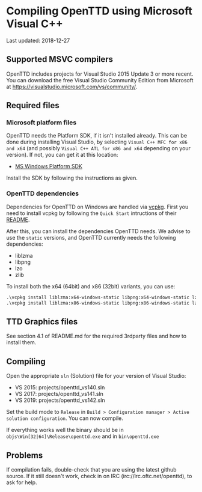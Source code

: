 # Compiling OpenTTD using Microsoft Visual C++

Last updated: 2018-12-27

## Supported MSVC compilers

OpenTTD includes projects for Visual Studio 2015 Update 3 or more recent.
You can download the free Visual Studio Community Edition from Microsoft at
https://visualstudio.microsoft.com/vs/community/.

## Required files

### Microsoft platform files

OpenTTD needs the Platform SDK, if it isn't installed already. This can be
done during installing Visual Studio, by selecting
`Visual C++ MFC for x86 and x64` (and possibly
`Visual C++ ATL for x86 and x64` depending on your version). If not, you
can get it at this location:

- [MS Windows Platform SDK](https://developer.microsoft.com/en-US/windows/downloads/windows-10-sdk)

Install the SDK by following the instructions as given.

### OpenTTD dependencies

Dependencies for OpenTTD on Windows are handled via
[vcpkg](https://github.com/Microsoft/vcpkg/). First you need to install vcpkg
by following the `Quick Start` intructions of their
[README](https://github.com/Microsoft/vcpkg/blob/master/README.md).

After this, you can install the dependencies OpenTTD needs. We advise to use
the `static` versions, and OpenTTD currently needs the following dependencies:

- liblzma
- libpng
- lzo
- zlib

To install both the x64 (64bit) and x86 (32bit) variants, you can use:

```ps
.\vcpkg install liblzma:x64-windows-static libpng:x64-windows-static lzo:x64-windows-static zlib:x64-windows-static
.\vcpkg install liblzma:x86-windows-static libpng:x86-windows-static lzo:x86-windows-static zlib:x86-windows-static
```

## TTD Graphics files

See section 4.1 of README.md for the required 3rdparty files and how to install them.

## Compiling

Open the appropriate `sln` (Solution) file for your version of Visual Studio:

- VS 2015: projects/openttd_vs140.sln
- VS 2017: projects/openttd_vs141.sln
- VS 2019: projects/openttd_vs142.sln

Set the build mode to `Release` in
`Build > Configuration manager > Active solution configuration`.
You can now compile.

If everything works well the binary should be in `objs\Win[32|64]\Release\openttd.exe`
and in `bin\openttd.exe`

## Problems

If compilation fails, double-check that you are using the latest github
source. If it still doesn't work, check in on IRC (irc://irc.oftc.net/openttd),
to ask for help.
